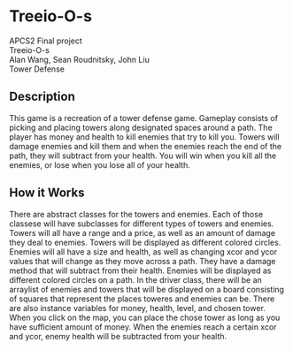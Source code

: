 # Treeio-O-s
APCS2 Final project <br>
Treeio-O-s<br>
Alan Wang, Sean Roudnitsky, John Liu<br>
Tower Defense<br>
## Description
This game is a recreation of a tower defense game. Gameplay consists of picking and placing towers along designated spaces around a path. The player has money and health to kill enemies that try to kill you. Towers will damage enemies and kill them and when the enemies reach the end of the path, they will subtract from your health. You will win when you kill all the enemies, or lose when you lose all of your health.
## How it Works
There are abstract classes for the towers and enemies. Each of those classese will have subclasses for different types of towers and enemies. Towers will all have a range and a price, as well as an amount of damage they deal to enemies. Towers will be displayed as different colored circles. Enemies will all have a size and health, as well as changing xcor and ycor values that will change as they move across a path. They have a damage method that will subtract from their health. Enemies will be displayed as different colored circles on a path. In the driver class, there will be an arraylist of enemies and towers that will be displayed on a board consisting of squares that represent the places toweres and enemies can be. There are also instance variables for money, health, level, and chosen tower. When you click on the map, you can place the chose tower as long as you have sufficient amount of money. When the enemies reach a certain xcor and ycor, enemy health will be subtracted from your health.
